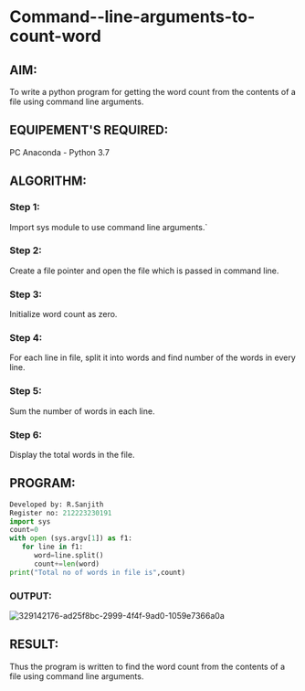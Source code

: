 # Command--line-arguments-to-count-word
## AIM:
To write a python program for getting the word count from the contents of a file using command line arguments.
## EQUIPEMENT'S REQUIRED: 
PC
Anaconda - Python 3.7
## ALGORITHM: 
### Step 1:
Import sys module to use command line arguments.`

### Step 2: 
 Create a file pointer and open the file which is passed in command line.

### Step 3: 
Initialize word count as zero.

### Step 4:  
For each line in file, split it into words and find number of the words in every line.

### Step 5: 
Sum the number of words in each line.

### Step 6: 
Display the total words in the file.

## PROGRAM:
```python
Developed by: R.Sanjith
Register no: 212223230191
import sys
count=0
with open (sys.argv[1]) as f1:
   for line in f1:
      word=line.split()
      count+=len(word)
print("Total no of words in file is",count)
```
### OUTPUT:
![329142176-ad25f8bc-2999-4f4f-9ad0-1059e7366a0a](https://github.com/sanjithbro/Command--line-arguments-to-count-word/assets/167451460/280add20-609f-47f9-85ef-7921d43422ce)

## RESULT:
Thus the program is written to find the word count from the contents of a file using command line arguments.
